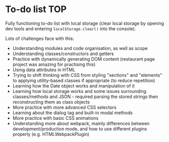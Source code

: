 # To-do list TOP

Fully functioning to-do list with local storage (clear local storage by opening dev tools and entering `localStorage.clear()` into the console).

Lots of challenges face with this:
- Understanding modules and code organisation, as well as scope
- Understanding classes/constructors and getters
- Practice with dynamically generating DOM content (restaurant page project was amazing for practising this)
- Using data attributes in HTML
- Trying to shift thinking with CSS from styling "sections" and "elements" to applying utility-based classes if appropriate (to reduce repetition)
- Learning how the Date object works and manipulation of it
- Learning how local storage works and some issues surrounding classes/methods and JSON - required parsing the stored strings then reconstructing them as class objects
- More practice with more advanced CSS selectors
- Learning about the dialog tag and built-in modal methods
- More practice with basic CSS animations
- Understanding more about webpack, mainly differences between development/production mode, and how to use different plugins properly (e.g. HTMLWebpackPlugin)